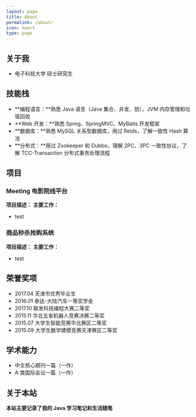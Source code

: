 ```yaml
---
layout: page
title: About
permalink: /about/
icon: heart
type: page
---
```

## 关于我
- 电子科技大学	 硕士研究生
## 技能栈
- **编程语言：**熟悉 Java 语言（Java 集合、并发、锁），JVM 内存管理和垃圾回收
- **Web 开发：**熟悉 Sprng、SpringMVC、MyBatis 开发框架
- **数据库：**熟悉 MySQL 关系型数据库，用过 Reids，了解一致性 Hash 算法
- **分布式：**用过 Zookeeper 和 Dubbo，理解 2PC、3PC 一致性协议，了解 TCC-Transaction 分布式事务处理流程 
## 项目
### Meeting 电影院线平台
**项目描述：**
**主要工作：**
- test
### 商品秒杀抢购系统
**项目描述：**
**主要工作：**
- test
## 荣誉奖项
- 2017.04		天津市优秀毕业生 
- 2016.01          泰达-大陆汽车一等奖学金
- 2017.10          联发科技编程大赛二等奖
- 2015.11          华北五省机器人竞赛决赛二等奖
- 2015.07          大学生智能竞赛华北赛区二等奖
- 2015.09          大学生数学建模竞赛天津赛区二等奖
## 学术能力
- 中文核心期刊一篇（一作）
- A 类国际会议一篇（一作）
## 关于本站
**本站主要记录了我的  Java 学习笔记和生活随笔**

